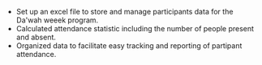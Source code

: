 - Set up an excel file to store and manage participants data for the Da'wah weeek program.
- Calculated attendance statistic including the number of people present and absent.
- Organized data to facilitate easy tracking and reporting of partipant attendance.
